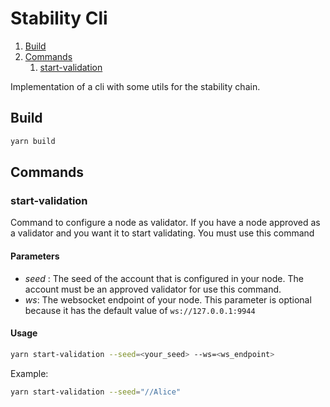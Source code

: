 # Stability Cli

1. [Build](#build)
2. [Commands](#commands)
   1. [start-validation](#start-validation)

Implementation of a cli with some utils for the stability chain.

## Build

```sh
yarn build
```

## Commands

### start-validation

Command to configure a node as validator. If you have a node approved as a validator and you want it to start validating. You must use this command

#### Parameters

- _seed_ : The seed of the account that is configured in your node. The account must be an approved validator for use this command.
- _ws_: The websocket endpoint of your node. This parameter is optional because it has the default value of `ws://127.0.0.1:9944`

#### Usage

```sh
yarn start-validation --seed=<your_seed> --ws=<ws_endpoint>
```

Example:

```sh
yarn start-validation --seed="//Alice"
```
